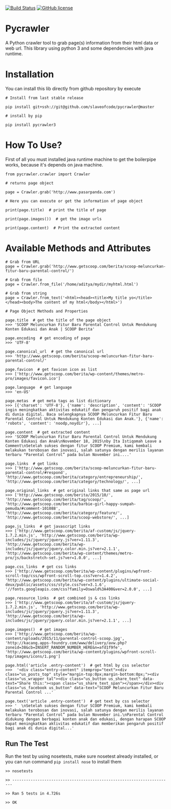 [![Build Status](https://travis-ci.org/slaveofcode/pycrawler.svg?branch=master)](https://travis-ci.org/slaveofcode/rajaongkir) [![GitHub license](https://img.shields.io/github/license/mashape/apistatus.svg)](https://github.com/slaveofcode/pycrawler/blob/master/LICENSE)

# Pycrawler
A Python crawler tool to grab page(s) information from their html data or web url. 
This library using python 3 and some dependencies with java runtime.  

# Installation

You can install this lib directly from github repository by execute 

    # Install from last stable release
    
    pip install git+ssh://git@github.com/slaveofcode/pycrawler@master
    
    # install by pip
    
    pip install pycrawler3

# How To Use?

First of all you must installed java runtime machine to get the boilerpipe works, because it's depends on java machine.

    from pycrawler.crawler import Crawler
    
    # returns page object
    
    page = Crawler.grab('http://www.pasarpanda.com')
    
    # Here you can execute or get the information of page object
    
    print(page.title)  # print the title of page
     
    print(page.images())  # get the image urls
    
    print(page.content)  # Print the extracted content
    
# Available Methods and Attributes

    # Grab from URL
    page = Crawler.grab('http://www.getscoop.com/berita/scoop-meluncurkan-fitur-baru-parental-control/')
    
    # Grab from file
    page = Crawler.from_file('/home/aditya/mydir/myhtml.html')
    
    # Grab from string
    page = Crawler.from_text('<html><head><title>My title yo</title></head><body>The content of my html</body></html>')
    
    # Page Object Methods and Properties
    
    page.title  # get the title of the page object
    >>> 'SCOOP Meluncurkan Fitur Baru Parental Control Untuk Mendukung Konten Edukasi dan Anak | SCOOP Berita'
    
    page.encoding  # get encoding of page
    >>> 'UTF-8'
    
    page.canonical_url  # get the canonical url
    >>> 'http://www.getscoop.com/berita/scoop-meluncurkan-fitur-baru-parental-control/'

    page.favicon  # get favicon icon as list
    >>> ['http://www.getscoop.com/berita/wp-content/themes/metro-pro/images/favicon.ico']
    
    page.language  # get language
    >>> 'en-US'
    
    page.metas  # get meta tags as list dictionary
    >>> [{'charset': 'UTF-8'}, {'name': 'description', 'content': 'SCOOP ingin meningkatkan aktivitas edukatif dan pengaruh positif bagi anak di dunia digital. Baca selengkapnya SCOOP Meluncurkan Fitur Baru Parental Control Untuk Mendukung Konten Edukasi dan Anak.'}, {'name': 'robots', 'content': 'noodp,noydir'}, ...]
    
    page.content  # get extracted content
    >>> 'SCOOP Meluncurkan Fitur Baru Parental Control Untuk Mendukung Konten Edukasi dan Anak\nNovember 18, 2015\nby Ita Istiqomah Leave a Comment\nSetelah sukses dengan fitur SCOOP Premium, kami kembali melakukan terobosan dan inovasi, salah satunya dengan merilis layanan terbaru "Parental Control” pada bulan November ini....'
    
    page.links  # get links
    >>> ['http://www.getscoop.com/berita/scoop-meluncurkan-fitur-baru-parental-control/#respond', 'http://www.getscoop.com/berita/category/entrepreneurship/', 'http://www.getscoop.com/berita/category/technology/', ...]
    
    page.original_links  # get original links that same as page url
    >>> ['http://www.getscoop.com/berita/2015/10/', 'http://www.getscoop.com/berita/tag/scoop/', 'http://www.getscoop.com/berita/barbie-girl-happy-sumpah-pemuda/#comment-101088', 'http://www.getscoop.com/berita/category/feature/', 'http://www.getscoop.com/berita/scoop-webstore/', ...]

    page.js_links  # get javascript links
    >>> ['http://www.getscoop.com/berita/af-custom/js/jquery-1.7.2.min.js', 'http://www.getscoop.com/berita/wp-includes/js/jquery/jquery.js?ver=1.11.3', 'http://www.getscoop.com/berita/wp-includes/js/jquery/jquery.color.min.js?ver=2.1.1', 'http://www.getscoop.com/berita/wp-content/themes/metro-pro/js/backstretch-set.js?ver=1.0.0', ...]

    page.css_links  # get css links
    >>> ['http://www.getscoop.com/berita/wp-content/plugins/wpfront-scroll-top/css/wpfront-scroll-top.css?ver=1.4.2', 'http://www.getscoop.com/berita/wp-content/plugins/ultimate-social-deux/public/assets/css/style.css?ver=3.1.6', '//fonts.googleapis.com/css?family=Oswald%3A400&ver=2.0.0', ...]
    
    page.resource_links  # get combined js & css links
    >>> ['http://www.getscoop.com/berita/af-custom/js/jquery-1.7.2.min.js', 'http://www.getscoop.com/berita/wp-includes/js/jquery/jquery.js?ver=1.11.3', 'http://www.getscoop.com/berita/wp-includes/js/jquery/jquery.color.min.js?ver=2.1.1', ...]
    
    page.images()  # get images
    >>> ['http://www.getscoop.com/berita/wp-content/uploads/2015/11/parental-control-scoop.jpg', 'http://kacang.apps-foundry.com/www/delivery/avw.php?zoneid=38&cb=INSERT_RANDOM_NUMBER_HERE&n=afd1f9fe', 'http://www.getscoop.com/berita/wp-content/plugins/wpfront-scroll-top/images/icons/1.png']
    
    page.html('article .entry-content')  # get html by css selector
    >>>  '<div class="entry-content" itemprop="text"><div class="us_posts_top" style="margin-top:0px;margin-bottom:0px;"><div class="us_wrapper tal"><div class="us_button us_share_text" data-text="Share this:"><span class="us_share_text_span"></span></div><div class="us_facebook us_button" data-text="SCOOP Meluncurkan Fitur Baru Parental Control ...'
    
    page.text('article .entry-content')  # get text by css selector
    >>> '  \nSetelah sukses dengan fitur SCOOP Premium, kami kembali melakukan terobosan dan inovasi, salah satunya dengan merilis layanan terbaru "Parental Control” pada bulan November ini.\nParental Control didukung dengan berbagai konten anak dan edukasi, dengan harapan SCOOP dapat meningkatkan aktivitas edukatif dan memberikan pengaruh positif bagi anak di dunia digital...'
    

## Run The Test

Run the test by using nosetests, make sure nosetest already installed, 
or you can run command `pip install nose` to install them

    >> nosetests
    
    >> ----------------------------------------------------------------------
    
    >> Ran 5 tests in 4.726s
    
    >> OK

    
    
